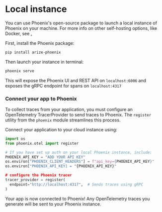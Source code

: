 # Local instance

You can use Phoenix's open-source package to launch a local instance of Phoenix on your machine. For more info on other self-hosting options, like Docker, see [.](./ "mention")

First, install the Phoenix package:

```bash
pip install arize-phoenix
```

Then launch your instance in terminal:

```bash
phoenix serve
```

This will expose the Phoenix UI and REST API on `localhost:6006` and exposes the gRPC endpoint for spans on `localhost:4317`

### Connect your app to Phoenix

To collect traces from your application, you must configure an OpenTelemetry TracerProvider to send traces to Phoenix. The `register` utility from the `phoenix` module streamlines this process.

Connect your application to your cloud instance using:

```python
import os
from phoenix.otel import register

# If you have set up auth on your local Phoenix instance, include:
PHOENIX_API_KEY = "ADD YOUR API KEY"
os.environ["PHOENIX_CLIENT_HEADERS"] = f"api_key={PHOENIX_API_KEY}"
os.environ["PHOENIX_API_KEY] = "{PHOENIX_API_KEY}"

# configure the Phoenix tracer
tracer_provider = register(
  endpoint="http://localhost:4317",  # Sends traces using gRPC
) 
```

Your app is now connected to Phoenix! Any OpenTelemetry traces you generate will be sent to your Phoenix instance.

